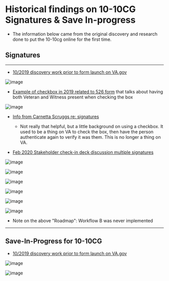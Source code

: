 # Historical findings on 10-10CG Signatures & Save In-progress
- The information below came from the original discovery and research done to put the 10-10cg online for the first time.  

## Signatures
---

- [10/2019 discovery work prior to form launch on VA.gov](https://github.com/department-of-veterans-affairs/va.gov-team/blob/master/products/caregivers/discovery/20191001%20Caregiver%20Discovery%20Sprint%202%20Roadmap.pdf)

![image](https://github.com/user-attachments/assets/3cd9d42e-218f-4e9b-9507-d39a306efd25)



- [Example of checkbox in 2019 related to 526 form](https://github.com/department-of-veterans-affairs/va.gov-team/blob/master/products/caregivers/discovery/research/signatures-vba/SEP_Checkbox%20Solution.docx.pdf) that talks about having both Veteran and Witness present when checking the box

![image](https://github.com/user-attachments/assets/863f7c09-10bc-4ed7-84cd-9f52fa08963e)


- [Info from Carnetta Scruggs re: signatures](https://github.com/department-of-veterans-affairs/va.gov-team/tree/master/products/caregivers/discovery/research/signatures-vha)

     - Not really that helpful, but a little background on using a checkbox.  It used to be a thing on VA to check the box, then have the person authenticate again to verify it was them.  This is no longer a thing on VA.



- [Feb 2020 Stakeholder check-in deck discussion multiple signatures](https://github.com/department-of-veterans-affairs/va.gov-team/blob/master/products/caregivers/1010cg-mvp/Caregiver%20Program%20%20Team%20Check-in%20Final.pdf)

![image](https://github.com/user-attachments/assets/c2ed26bd-c2d5-46c2-86c9-c8650d73c2b8)

![image](https://github.com/user-attachments/assets/c12580e4-6988-4cbd-b7c0-c7b86bd8f4fc)

![image](https://github.com/user-attachments/assets/da6e8832-d559-4f42-86b8-eef13b9e6eb3)

![image](https://github.com/user-attachments/assets/7d1d1495-0ddf-40ac-b9c5-561df0586041)

![image](https://github.com/user-attachments/assets/cb0e3fb1-f3ba-463c-92ab-7a9c7e7edb26)

![image](https://github.com/user-attachments/assets/243da927-c6b4-4f3e-8b5f-3ee228ac3e37)
- Note on the above "Roadmap": Workflow B was never implemented
---

## Save-In-Progress for 10-10CG

- [10/2019 discovery work prior to form launch on VA.gov](https://github.com/department-of-veterans-affairs/va.gov-team/blob/master/products/caregivers/discovery/20191001%20Caregiver%20Discovery%20Sprint%202%20Roadmap.pdf)

![image](https://github.com/user-attachments/assets/201cc5bb-92ea-4535-a212-27a7916fcd24)

![image](https://github.com/user-attachments/assets/789e8269-07e4-4414-b84d-b48235880413)



